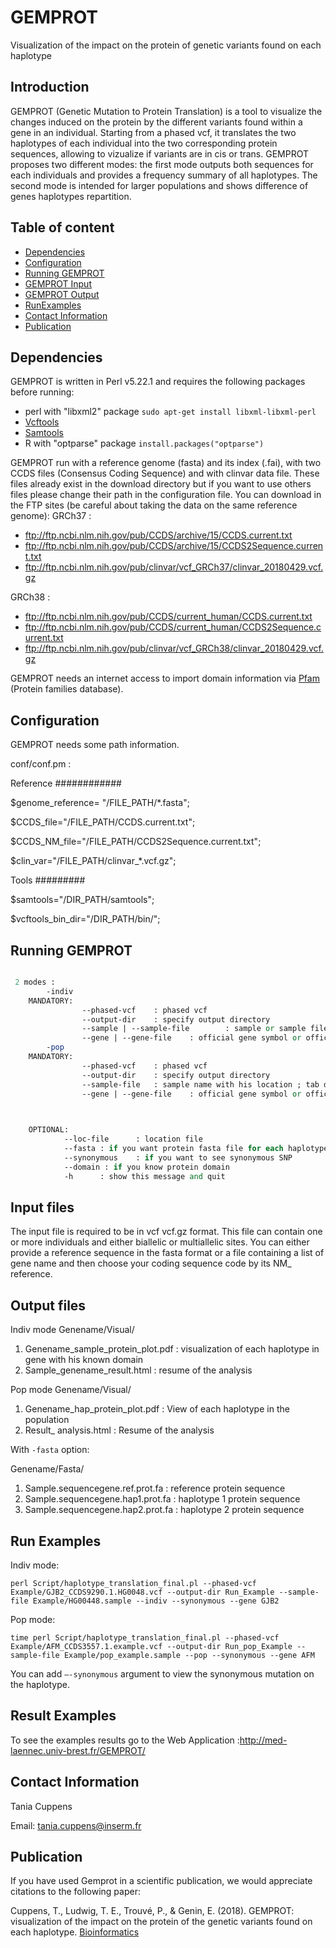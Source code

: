 # GEMPROT
Visualization of the impact on the protein of genetic variants found on each haplotype

## Introduction
GEMPROT (Genetic Mutation to Protein Translation) is a tool to visualize the changes induced on the protein by the different variants found within a gene in an individual. Starting from a phased vcf, it translates the two haplotypes of each individual into the two corresponding protein sequences, allowing to vizualize if variants are in cis or trans. 
GEMPROT proposes two different modes: the first mode outputs both sequences for each individuals and provides a frequency summary of all haplotypes. The second mode is intended for larger populations and shows difference of genes haplotypes repartition.

## Table of content

-	[Dependencies](#Dependencies)
-	[Configuration](#Configuration)
-	[Running GEMPROT](#Running-GEMPROT)
-	[GEMPROT Input](#GEMPROT-Input)
-	[GEMPROT Output](#GEMPROT-Output)
-	[RunExamples](#RunExamples)
-	[Contact Information](#Contact-Information)
-	[Publication](#Publication)

## Dependencies

GEMPROT is written in Perl v5.22.1 and requires the following packages before running:
- perl with "libxml2" package 
`sudo apt-get install libxml-libxml-perl`
-	[Vcftools](https://sourceforge.net/projects/vcftools/files/) 
-	[Samtools](https://sourceforge.net/projects/samtools/files/samtools/0.1.19/)  
-	R with "optparse" package
`install.packages("optparse")`

GEMPROT run with a reference genome (fasta) and its index (.fai), with two CCDS files (Consensus Coding Sequence) and with clinvar data file. These files already exist in the download directory but if you want to use others files please change their path in the configuration file. 
You can download in the FTP sites (be careful about taking the data on the same reference genome): 
GRCh37 :
- ftp://ftp.ncbi.nlm.nih.gov/pub/CCDS/archive/15/CCDS.current.txt
- ftp://ftp.ncbi.nlm.nih.gov/pub/CCDS/archive/15/CCDS2Sequence.current.txt
- ftp://ftp.ncbi.nlm.nih.gov/pub/clinvar/vcf_GRCh37/clinvar_20180429.vcf.gz  

GRCh38 :
- ftp://ftp.ncbi.nlm.nih.gov/pub/CCDS/current_human/CCDS.current.txt
- ftp://ftp.ncbi.nlm.nih.gov/pub/CCDS/current_human/CCDS2Sequence.current.txt
- ftp://ftp.ncbi.nlm.nih.gov/pub/clinvar/vcf_GRCh38/clinvar_20180429.vcf.gz


GEMPROT needs an internet access to import domain information via [Pfam](https://pfam.xfam.org/) (Protein families database).

## Configuration


GEMPROT needs some path information.  

conf/conf.pm : 

Reference
############

$genome_reference= "/FILE_PATH/*.fasta";

$CCDS_file="/FILE_PATH/CCDS.current.txt";

$CCDS_NM_file="/FILE_PATH/CCDS2Sequence.current.txt";

$clin_var="/FILE_PATH/clinvar_*.vcf.gz";

Tools
#########

$samtools="/DIR_PATH/samtools";

$vcftools_bin_dir="/DIR_PATH/bin/";

## Running GEMPROT

```perl Script/haplotype_translation_final.pl -h

 2 modes :
        -indiv
    MANDATORY:
                --phased-vcf    : phased vcf
                --output-dir    : specify output directory
                --sample | --sample-file        : sample or sample file (one sample name by line)
                --gene | --gene-file    : official gene symbol or official gene symbol with one ccds in tab delimited file (ex: TP53    CCDS11118.1)
        -pop
    MANDATORY:
                --phased-vcf    : phased vcf
                --output-dir    : specify output directory
                --sample-file   : sample name with his location ; tab delimited file (ex: HG00096       EUR)
                --gene | --gene-file    : official gene symbol or official gene symbol with one ccds in tab delimited file (ex: TP53    CCDS11118.1)
                


    OPTIONAL:
            --loc-file      : location file
            --fasta : if you want protein fasta file for each haplotype and reference
            --synonymous    : if you want to see synonymous SNP
            --domain : if you know protein domain
            -h      : show this message and quit
```
## Input files

The input file is required to be in vcf vcf.gz format. This file can contain one or more individuals and either biallelic or multiallelic sites. You can either provide a reference sequence in the fasta format or a file containing a list of gene name and then choose your coding sequence code by its NM_ reference.

## Output files

Indiv mode
Genename/Visual/
1.	Genename_sample_protein_plot.pdf : visualization of each haplotype in gene with his known domain
2.	Sample_genename_result.html : resume of the analysis

Pop mode
Genename/Visual/
1.	Genename_hap_protein_plot.pdf : View of each haplotype in the population
2.	Result_ analysis.html : Resume of the analysis

With `-fasta` option:

Genename/Fasta/
1.	Sample.sequencegene.ref.prot.fa : reference protein sequence
2.	Sample.sequencegene.hap1.prot.fa : haplotype 1 protein sequence
3.	Sample.sequencegene.hap2.prot.fa : haplotype 2 protein sequence

## Run Examples

Indiv mode: 

`perl Script/haplotype_translation_final.pl --phased-vcf Example/GJB2_CCDS9290.1.HG0048.vcf --output-dir Run_Example --sample-file Example/HG00448.sample --indiv --synonymous --gene GJB2`

Pop mode: 

`time perl Script/haplotype_translation_final.pl --phased-vcf Example/AFM_CCDS3557.1.example.vcf --output-dir Run_pop_Example --sample-file Example/pop_example.sample --pop --synonymous --gene AFM`

You can add `–-synonymous` argument to view the synonymous mutation on the haplotype.

## Result Examples

To see the examples results go to the Web Application :http://med-laennec.univ-brest.fr/GEMPROT/ 

## Contact Information

Tania Cuppens

Email: tania.cuppens@inserm.fr

## Publication
If you have used Gemprot in a scientific publication, we would appreciate citations to the following paper:

Cuppens, T., Ludwig, T. E., Trouvé, P., & Genin, E. (2018). GEMPROT: visualization of the impact on the protein of the genetic variants found on each haplotype. [Bioinformatics](https://doi.org/10.1093/bioinformatics/bty993)

